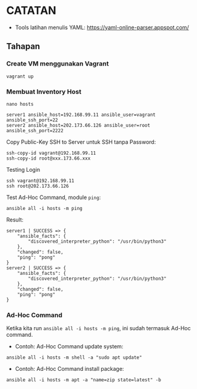 # CATATAN

- Tools latihan menulis YAML: https://yaml-online-parser.appspot.com/

## Tahapan

### Create VM menggunakan Vagrant
```
vagrant up
```

### Membuat Inventory Host

```
nano hosts
```

```
server1 ansible_host=192.168.99.11 ansible_user=vagrant ansible_ssh_port=22
server2 ansible_host=202.173.66.126 ansible_user=root ansible_ssh_port=2222
```

Copy Public-Key SSH to Server untuk SSH tanpa Password:
```
ssh-copy-id vagrant@192.168.99.11
ssh-copy-id root@xxx.173.66.xxx
```

Testing Login
```
ssh vagrant@192.168.99.11
ssh root@202.173.66.126
```

Test Ad-Hoc Command, module `ping`:
```
ansible all -i hosts -m ping
```

Result:
```
server1 | SUCCESS => {
    "ansible_facts": {
        "discovered_interpreter_python": "/usr/bin/python3"
    },
    "changed": false,
    "ping": "pong"
}
server2 | SUCCESS => {
    "ansible_facts": {
        "discovered_interpreter_python": "/usr/bin/python3"
    },
    "changed": false,
    "ping": "pong"
}
```

### Ad-Hoc Command
Ketika kita run `ansible all -i hosts -m ping`, ini sudah termasuk Ad-Hoc command.

- Contoh: Ad-Hoc Command update system:
```
ansible all -i hosts -m shell -a "sudo apt update"
```

- Contoh: Ad-Hoc Command install package:
```
ansible all -i hosts -m apt -a "name=zip state=latest" -b
```


